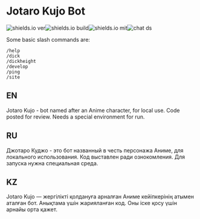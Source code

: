 # Jotaro Kujo Bot

<img src="https://img.shields.io/github/package-json/v/damirtag/mfb" alt="shields.io ver"><img src="https://img.shields.io/badge/build-node.js-green" alt="shields.io build"><img src="https://img.shields.io/github/license/damirtag/mfb?color=red" alt="shields.io mit"><img src="https://img.shields.io/discord/731124657603739719?color=black&logo=discord&logoColor=white" alt="chat ds">

Some basic slash commands are:
```
/help
/dick
/dickheight
/develop
/ping
/site
```

## EN
Jotaro Kujo - bot named after an Anime character, for local use. Code posted for review. Needs a special environment for run.

## RU
Джотаро Куджо - это бот названный в честь персонажа Аниме, для локального использования.
Код выставлен ради ознокомления. Для запуска нужна специальная среда.

## KZ
Jotaro Kujo — жергілікті қолдануға арналған Аниме кейіпкерінің атымен аталған бот. Анықтама үшін жарияланған код. Оны іске қосу үшін арнайы орта қажет.

